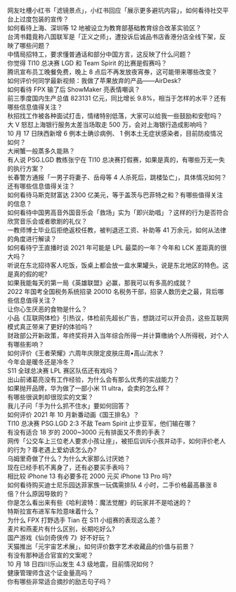 网友吐槽小红书「滤镜景点」，小红书回应「展示更多避坑内容」，如何看待社交平台上过度包装的宣传？  
如何看待上海、深圳等 12 地被设立为教育部基础教育综合改革实验区？  
台湾书籍竟称八国联军是「正义之师」，遭投诉后诚品书店香港分店全线下架，反映了哪些问题？  
中情局招特工，要求懂普通话和部分中国方言，这反映了什么问题？  
你觉得 TI10 总决赛 LGD 和 Team Spirit 的比赛是假赛吗？  
腾讯宣布员工晚餐免费，晚上 8 点后不再发放夜宵券，这可能带来哪些改变？  
如何评价何同学最新视频：我做了苹果放弃的产品——AirDesk?  
如何看待 FPX 输了后 ShowMaker 亮表情嘲讽？  
前三季度国内生产总值 823131 亿元，同比增长 9.8%，相当于怎样的水平？还有哪些信息值得关注？  
秋招找工作被各种面试打击，情绪特别低落，大家可以给我一些鼓励和安慰吗？  
大 V 怒怼上海银行服务太差当场取走 500 万，会对上海银行造成影响吗？  
10 月 17 日陕西新增 6 例本土确诊病例、 1 例本土无症状感染者，目前防疫情况如何？  
大闸蟹一般蒸多久能熟？  
有人说 PSG.LGD 教练张宁在 TI10 总决赛打假赛，如果是真的，有哪些万无一失的执行方案？  
长春警方通报「一男子将妻子、岳母等 4 人杀死后，跳楼坠亡」，具体情况如何？还有哪些信息值得关注？  
如何看待马斯克财富达 2300 亿美元，等于盖茨与巴菲特之和？有哪些值得关注的信息？  
如何看待中国男高音外国音乐会「救场」实为「即兴助唱」？这样的行为是否符合欣赏音乐会或者歌剧的礼仪？  
一教师博士毕业后拒绝返校任教，被判退还工资、补助等 41 万余元，如何从法律的角度进行解读？  
如何看待宁王直播时谈 2021 年可能是 LPL 最菜的一年？今年和 LCK 差距真的很大吗？  
听说在东北招待客人吃饭，饭桌上都会放一盒水果罐头，说是东北地区的特色。这是真的假的呢?  
如果我能每天的第一局《英雄联盟》必赢，那我可以有多高的成就？  
2022 年国考全国税务系统招录 20010 名税务干部，招录人数历史之最，背后哪些信息值得关注？  
让你心生厌恶的食物是什么？  
小品《互联网体检》引热议，体检前先超长广告，想跳过可以开会员，这些互联网模式真正带来了更好的体验吗？  
财政部公开新政策，年终奖将并入当年综合所得一并计算缴纳个人所得税，对个人有哪些影响？  
如何评价《王者荣耀》六周年庆限定皮肤庄周•高山流水？  
今年会是暖冬还是冷冬？  
S11 全球总决赛 LPL 赛区队伍还有戏吗？  
出山前诸葛亮没有工作经验，为什么会有那么优秀的实战能力？  
如果抛开品牌，华为做了一部小米 11 ultra，会卖的怎么样？  
有哪些很讽刺却很现实的文案？  
我儿子问「手为什么抓不住水」要如何回答？  
如何评价 2021 年 10 月新番动画《国王排名》？  
TI10 总决赛 PSG.LGD 2:3 不敌 Team Spirit 止步亚军，他们输在哪？  
有没有适合 18 岁的 2000~3000 元有排面又不贵的手表？  
网传「公交车上三位老人要求小孩让座」，被拒后训斥小孩并动手，如何评价老人的行为？尊老遇上爱幼该怎么办?  
乌姆里奇做了什么？为什么大家那么讨厌她？  
现在已经手机不离身了，还有必要买手表吗？  
相比较 iPhone 13 有必要多花 2000 元买 iPhone 13 Pro 吗?  
如何看待购买迪士尼乐园达菲家族一玩偶需排队 4 小时，二手价格最高暴涨 8 倍？什么原因导致的？  
你是怎么看出来有些《哈利波特：魔法觉醒》的玩家并不是哈迷的？  
特斯拉宣布进军车险意味着什么？  
为什么 FPX 打野选手 Tian 在 S11 小组赛的表现这么差？  
麦片和燕麦片有什么区别，长期吃好么?  
国产游戏《仙剑奇侠传 7》好不好玩？  
天猫推出「元宇宙艺术展」，如何评价数字艺术收藏品的价值与前景？  
有没有那种适合官宣的文案呢？  
10 月 18 日四川乐山发生 4.3 级地震，目前情况如何？  
健康管理师含这个证金量高吗？  
你有哪些非常适合摘抄的励志句子吗？  

